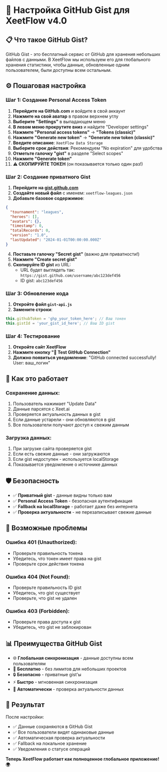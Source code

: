 # 🚀 Настройка GitHub Gist для XeetFlow v4.0

## 📋 Что такое GitHub Gist?

GitHub Gist - это бесплатный сервис от GitHub для хранения небольших файлов с данными. В XeetFlow мы используем его для глобального хранения статистики, чтобы данные, обновленные одним пользователем, были доступны всем остальным.

## ⚙️ Пошаговая настройка

### Шаг 1: Создание Personal Access Token

1. **Перейдите на GitHub.com** и войдите в свой аккаунт
2. **Нажмите на свой аватар** в правом верхнем углу
3. **Выберите "Settings"** в выпадающем меню
4. **В левом меню прокрутите вниз** и найдите "Developer settings"
5. **Нажмите "Personal access tokens"** → **"Tokens (classic)"**
6. **Нажмите "Generate new token"** → **"Generate new token (classic)"**
7. **Введите описание**: `XeetFlow Data Storage`
8. **Выберите срок действия**: Рекомендуем "No expiration" для удобства
9. **Отметьте галочку "gist"** в разделе "Select scopes"
10. **Нажмите "Generate token"**
11. **⚠️ СКОПИРУЙТЕ ТОКЕН** (он показывается только один раз!)

### Шаг 2: Создание приватного Gist

1. **Перейдите на [gist.github.com](https://gist.github.com)**
2. **Создайте новый файл** с именем: `xeetflow-leagues.json`
3. **Добавьте базовое содержимое**:
```json
{
  "tournament": "leagues",
  "heroes": [],
  "avatars": {},
  "timestamp": 0,
  "totalRecords": 0,
  "version": "1.0",
  "lastUpdated": "2024-01-01T00:00:00.000Z"
}
```
4. **Поставьте галочку "Secret gist"** (важно для приватности!)
5. **Нажмите "Create secret gist"**
6. **Скопируйте ID gist** из URL:
   - URL будет выглядеть так: `https://gist.github.com/username/abc123def456`
   - ID gist: `abc123def456`

### Шаг 3: Обновление кода

1. **Откройте файл `gist-api.js`**
2. **Замените строки**:
```javascript
this.githubToken = 'ghp_your_token_here'; // Ваш токен
this.gistId = 'your_gist_id_here'; // Ваш ID gist
```

### Шаг 4: Тестирование

1. **Откройте сайт XeetFlow**
2. **Нажмите кнопку "🔗 Test GitHub Connection"**
3. **Должно появиться уведомление**: "GitHub connected successfully! User: ваш_логин"

## 🔄 Как это работает

### Сохранение данных:
1. Пользователь нажимает "Update Data"
2. Данные парсятся с Xeet.ai
3. Проверяется актуальность данных в gist
4. Если данные устарели - они обновляются в gist
5. Все пользователи получают доступ к свежим данным

### Загрузка данных:
1. При загрузке сайта проверяется gist
2. Если есть свежие данные - они загружаются
3. Если gist недоступен - используется localStorage
4. Показывается уведомление о источнике данных

## 🛡️ Безопасность

- ✅ **Приватный gist** - данные видны только вам
- ✅ **Personal Access Token** - безопасная аутентификация
- ✅ **Fallback на localStorage** - работает даже без интернета
- ✅ **Проверка актуальности** - не перезаписывает свежие данные

## 🚨 Возможные проблемы

### Ошибка 401 (Unauthorized):
- Проверьте правильность токена
- Убедитесь, что токен имеет права на gist
- Проверьте срок действия токена

### Ошибка 404 (Not Found):
- Проверьте правильность ID gist
- Убедитесь, что gist существует
- Проверьте, что gist не удален

### Ошибка 403 (Forbidden):
- Проверьте права доступа к gist
- Убедитесь, что gist не заблокирован

## 📊 Преимущества GitHub Gist

- 🌐 **Глобальная синхронизация** - данные доступны всем пользователям
- 💾 **Бесплатно** - без лимитов для небольших проектов
- 🔒 **Безопасно** - приватные gist'ы
- ⚡ **Быстро** - мгновенная синхронизация
- 🔄 **Автоматически** - проверка актуальности данных

## 🎯 Результат

После настройки:
- ✅ Данные сохраняются в GitHub Gist
- ✅ Все пользователи видят одинаковые данные
- ✅ Автоматическая проверка актуальности
- ✅ Fallback на локальное хранение
- ✅ Уведомления о статусе операций

**Теперь XeetFlow работает как полноценное глобальное приложение! 🌍**
